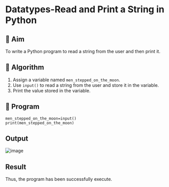 # Datatypes-Read and Print a String in Python

## 🎯 Aim
To write a Python program to read a string from the user and then print it.

## 🧠 Algorithm
1. Assign a variable named `men_stepped_on_the_moon`.
2. Use `input()` to read a string from the user and store it in the variable.
3. Print the value stored in the variable.

## 🧾 Program
```
men_stepped_on_the_moon=input() 
print(men_stepped_on_the_moon)

```

## Output
![image](https://github.com/user-attachments/assets/33155567-084d-45fc-88cf-a75af0f5d378)


## Result
Thus, the program has been successfully execute.
